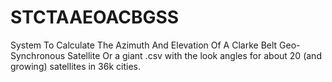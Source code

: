 # STCTAAEOACBGSS
System To Calculate The Azimuth And Elevation Of A Clarke Belt Geo-Synchronous Satellite
Or a giant .csv with the look angles for about 20 (and growing) satellites in 36k cities.
